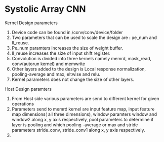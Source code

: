 # Systolic Array CNN

Kernel Design parameters 
1. Device code can be found in /conv/conv/device/folder
2. Two parameters that can be used to scale the design are : pe_num and ll_reuse.
3. Pe_num paramters increases the size of weight buffer.
4. ll_reuse increases the size of input shift register.
5. Convolution is divided into three kernels namely memrd, mask_read, conv(autorun kernel) and memwrite
6. Other layers added to the design is Local response normalization, pooling-average and max, eltwise and relu.
7. Kernel parameters does not change the size of other layers. 

Host Design paramters
1. From Host side various parameters are send to different kernel for given operations
2. Parameters send to memrd kernel are input feature map, input feature map dimensions( all three dimensions), window paramters window and window2 along x, y axis respectively, pool parameters to determine if layer is pooling and which pooling -average or max and stride parameters stride_conv, stride_conv1 along x, y axis respectively.
3. 

